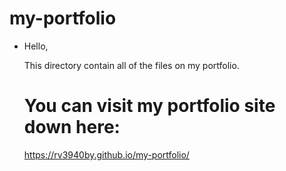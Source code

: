 # my-portfolio

* Hello,
  
  This directory contain all of the files on my portfolio.
  
  # You can visit my portfolio site down here:
  https://rv3940by.github.io/my-portfolio/
